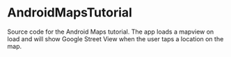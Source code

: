 AndroidMapsTutorial
===================

  Source code for the Android Maps tutorial. The app loads a mapview on load and will show Google Street View when the user taps a location on the map.
